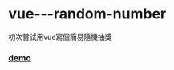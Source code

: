 # vue---random-number

初次嘗試用vue寫個簡易隨機抽獎


### [demo](https://zombjam.github.io/vue---random-number/)
